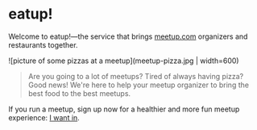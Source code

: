 # eatup!

Welcome to eatup!—the service that brings [meetup.com](https://meetup.com) organizers and restaurants together.

![picture of some pizzas at a meetup](meetup-pizza.jpg | width=600)

> Are you going to a lot of meetups? Tired of always having pizza? Good news! We're here to help your meetup organizer to bring the best food to the best meetups.

If you run a meetup, sign up now for a healthier and more fun meetup experience: [I want in](mailto:info@eatup.online).
